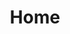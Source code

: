 ---
title: Home
templateKey: home
hero:
  button:
    text: Download
    to: /download
  description: 'Fly safer with our on-demand drone insurance. Instant, customisable policies for commercial and pilots, starting from just £3.'
  header: Pay-as-you-fly drone insurance

firstTestimonial:
  - author: 'David Dennison, Parrot Mambo FPV pilot'
    image: /images/uploads/air-shot-houses.jpeg
    quote: >-
      With all the current drone laws in the UK, having Flock is an added peace
      of mind. Another bonus is that Flock will insure non professional drone
      pilots. This is a brilliant app!
  - author: Ron Swanson
    image: /images/uploads/testimonial-air-shot.png
    quote: >-
      I hate drones. But I have one. And I insure my property because I'm a
      responsible adult. Flock are the best drone insurers. I use Flock.

stopWorrying:
  title: 'Stop worrying, you’re covered'
  description: 'It’s time for a new kind of insurance. Control your cover from the get-go with the Flock Cover app.'
  reasons:
    - title: 'Flexible policies'
      text: 'Policies range from 1-8 hours, and can be purchased on the spot, or scheduled up to 10 days in advance.'
    - title: 'Fairer pricing'
      text: 'Pay for insurance only when you fly, with no up-front costs. Flock’s pricing is risk-dependent, so the safer the flight, the less you pay.'
    - title: 'Total transparency'
      text: 'Receive a real-time quote in under 30 seconds. You can even see when and where it’s cheapest to insure your drone flight.'

kindOfPilot:
  title: 'What kind of pilot are you?'
  description: 'Chances are we can provide coverage tailored specifically to you. Select below to learn more.'
  pilots:
    - title: 'Commercial pilot'
      icon:  'images/uploads/drone-camera.svg'
      text: 'Flock’s EC785/2004 compliant policies offer flexible hull and liability insurance from just £5 a day.'
      link: '/products/commercial'
    - title: 'Trainee pilot'
      icon:  'images/uploads/drone.svg'
      text: 'From flight assessment insurance, to providing proof-of-insurance in your PfCO application, Flock’s got you covered.'
      link: '/products/trainee'
    - title: 'Hobbyist pilot'
      icon:  'images/uploads/drone-diamond.svg'
      text: 'Enjoy your favourite hobby without worrying about insurance. Get covered from just £3 with the touch of a button.'
      link: '/products/hobbyists'

howFlockWorks:
  title: 'How Flock works'
  description: 'Insuring your drone or flight has never been simpler. All it takes is a matter of taps.'
  listOfHow:
    - title: '1. Enter your flight details'
      text: 'Choose your flight area, and the date and time you want to fly. Receive an instant quote at the bottom of your screen.'
      image: 'images/uploads/phone--flight-details@2x.png'
    - title: '2. Customise your policy'
      text: 'Select your cover duration and your public liability limit to suit the exact needs of your job. We’ll update your quote so you can see the difference.'
      image: 'images/uploads/phone--customise-policy@2x.png'
    - title: '3. Get flying'
      text: 'Pay for the policy in a couple of taps. You’re covered! We’ll also send you all the important documentation in an email.'
      image: 'images/uploads/phone--get-flying@2x.png'

risk:
  title: 'How we calculate risk'
  description: 'Get much more than an insurance policy. We’ll help you fly safer by providing a risk report for your flight. Simply enter your flight’s details and instantly see surrounding hazards.'
  list:
    - title: 'Inhabited spaces'
      icon: 'images/uploads/icons-house.svg'
      list:
        - 'Airports'
        - 'Heliports'
        - 'Controlled airspace'
        - 'Special use airspace'
    - title: 'Ground hazards'
      icon: 'images/uploads/icons-circle.svg'
      list:
        - 'Airports'
        - 'Heliports'
        - 'Controlled airspace'
        - 'Special use airspace'
    - title: 'Restricted airspace'
      icon: 'images/uploads/icons-plane.svg'
      list:
        - 'Airports'
        - 'Heliports'
        - 'Controlled airspace'
        - 'Special use airspace'
    - title: 'Hyperlocal weather'
      icon: 'images/uploads/icons-cloud.svg'
      list:
        - 'Airports'
        - 'Heliports'
        - 'Controlled airspace'
        - 'Special use airspace'

whatFlockCovers:
  title: 'What Flock covers'
  description: 'Pay for drone insurance only when you need it. Get a customised policy for your flight, starting from one hour.'
  listOfWhatFlockCovers:
    - text: 'This is an item'
    - text: 'This is another item'
    - text: 'This is an item'
    - text: 'This is another item'
    - text: 'This is an item'
    - text: 'This is another item'
    - text: 'This is an item'
    - text: 'This is another item'
    - text: 'This is an item'
    - text: 'This is another item'
    - text: 'This is an item'
    - text: 'This is another item'

secondTestimonial:
  - author: 'David Dennison, Parrot Mambo FPV pilot'
    image: /images/uploads/air-shot-houses.jpeg
    quote: >-
      With all the current drone laws in the UK, having Flock is an added peace
      of mind. Another bonus is that Flock will insure non professional drone
      pilots. This is a brilliant app!
  - author: Ron Swanson
    image: /images/uploads/testimonial-air-shot.png
    quote: >-
      I hate drones. But I have one. And I insure my property because I'm a
      responsible adult. Flock are the best drone insurers. I use Flock.

featured:
  title: 'We’ve been featured'
  image: 'images/uploads/featured-list.png'

---